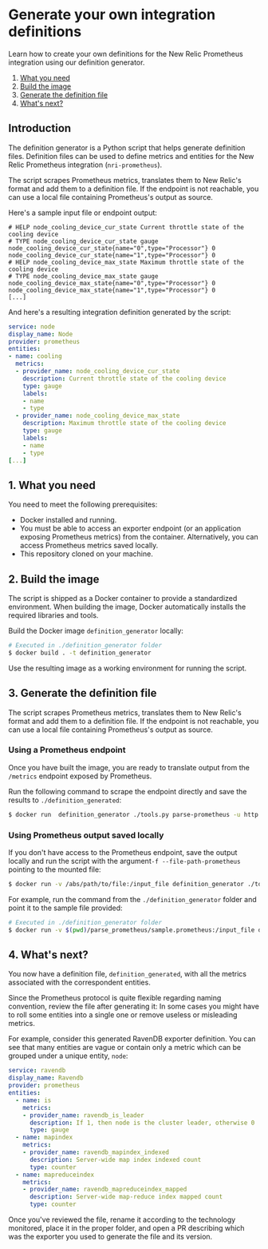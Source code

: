 # Generate your own integration definitions

Learn how to create your own definitions for the New Relic Prometheus integration using our definition generator.

1. [What you need](#Prerequisites)
2. [Build the image](#BuildTheImage)
3. [Generate the definition file](#GenerateDefinitionFile)
4. [What's next?](#Whatsnext)

## Introduction

The definition generator is a Python script that helps generate definition files. Definition files can be used to define metrics and entities for the New Relic Prometheus integration (`nri-prometheus`).

The script scrapes Prometheus metrics, translates them to New Relic's format and add them to a definition file. If the endpoint is not reachable, you can use a local file containing Prometheus's output as source.

Here's a sample input file or endpoint output:

```
# HELP node_cooling_device_cur_state Current throttle state of the cooling device
# TYPE node_cooling_device_cur_state gauge
node_cooling_device_cur_state{name="0",type="Processor"} 0
node_cooling_device_cur_state{name="1",type="Processor"} 0
# HELP node_cooling_device_max_state Maximum throttle state of the cooling device
# TYPE node_cooling_device_max_state gauge
node_cooling_device_max_state{name="0",type="Processor"} 0
node_cooling_device_max_state{name="1",type="Processor"} 0
[...]
```

And here's a resulting integration definition generated by the script:

```yaml
service: node
display_name: Node
provider: prometheus
entities:
- name: cooling
  metrics:
  - provider_name: node_cooling_device_cur_state
    description: Current throttle state of the cooling device
    type: gauge
    labels:
    - name
    - type
  - provider_name: node_cooling_device_max_state
    description: Maximum throttle state of the cooling device
    type: gauge
    labels:
    - name
    - type
[...]
```

## 1. <a name='Prerequisites'></a>What you need

You need to meet the following prerequisites:
 - Docker installed and running.
 - You must be able to access an exporter endpoint (or an application exposing Prometheus metrics) from the container. Alternatively, you can access Prometheus metrics saved locally.
 - This repository cloned on your machine.

## 2. <a name='BuildTheImage'></a>Build the image

The script is shipped as a Docker container to provide a standardized environment. When building the image, Docker automatically installs the required libraries and tools.

Build the Docker image `definition_generator` locally:

``` bash
# Executed in ./definition_generator folder
$ docker build . -t definition_generator
```

Use the resulting image as a working environment for running the script. 

## 3. <a name='GenerateDefinitionFile'></a>Generate the definition file 

The script scrapes Prometheus metrics, translates them to New Relic's format and add them to a definition file. If the endpoint is not reachable, you can use a local file containing Prometheus's output as source.

### Using a Prometheus endpoint

Once you have built the image, you are ready to translate output from the `/metrics` endpoint exposed by Prometheus.

Run the following command to scrape the endpoint directly and save the results to `./definition_generated`:

``` bash
$ docker run  definition_generator ./tools.py parse-prometheus -u http://<url>:<port>/metrics > definition_generated
```
### Using Prometheus output saved locally

If you don't have access to the Prometheus endpoint, save the output locally and run the script with the argument`-f --file-path-prometheus` pointing to the mounted file:

``` bash
$ docker run -v /abs/path/to/file:/input_file definition_generator ./tools.py -v parse-prometheus -f /input_file  > definition_generated
```

For example, run the command from the `./definition_generator` folder and point it to the sample file provided:

``` bash
# Executed in ./definition_generator folder
$ docker run -v $(pwd)/parse_prometheus/sample.prometheus:/input_file definition_generator ./tools.py -v parse-prometheus -f /input_file  > definition_generated
```

## 4. <a name='Whatsnext'></a>What's next?

You now have a definition file, `definition_generated`, with all the metrics associated with the correspondent entities.

Since the Prometheus protocol is quite flexible regarding naming convention, review the file after generating it: In some cases you might have to roll some entities into a single one or remove useless or misleading metrics.

For example, consider this generated RavenDB exporter definition. You can see that many entities are vague or contain only a metric which can be grouped under a unique entity, `node`:

```yaml
service: ravendb
display_name: Ravendb
provider: prometheus
entities:
  - name: is
    metrics:
    - provider_name: ravendb_is_leader
      description: If 1, then node is the cluster leader, otherwise 0
      type: gauge
  - name: mapindex
    metrics:
    - provider_name: ravendb_mapindex_indexed
      description: Server-wide map index indexed count
      type: counter
  - name: mapreduceindex
    metrics:
    - provider_name: ravendb_mapreduceindex_mapped
      description: Server-wide map-reduce index mapped count
      type: counter
```

Once you've reviewed the file, rename it according to the technology monitored, place it in the proper folder, and open a PR describing which was the exporter you used to generate the file and its version.
